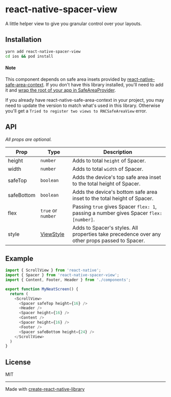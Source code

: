 # react-native-spacer-view

A little helper view to give you granular control over your layouts.

## Installation

```sh
yarn add react-native-spacer-view
cd ios && pod install
```

#### Note
This component depends on safe area insets provided by [react-native-safe-area-context](https://github.com/th3rdwave/react-native-safe-area-context).  If you don't have this library installed, you'll need to add it and [wrap the root of your app in SafeAreaProvider](https://github.com/th3rdwave/react-native-safe-area-context#providers).

If you already have react-native-safe-area-context in your project, you may need to update the version to match what's used in this library.  Otherwise you'll get a `Tried to register two views to RNCSafeAreaView` error.

## API
*All props are optional.*

| Prop | Type | Description |
| --- | --- | --- |
| height | `number` | Adds to total `height` of Spacer. |
| width | `number` | Adds to total `width` of Spacer. |
| safeTop | `boolean` | Adds the device's top safe area inset to the total height of Spacer. |
| safeBottom | `boolean` | Adds the device's bottom safe area inset to the total height of Spacer. |
| flex | `true` or `number` | Passing `true` gives Spacer `flex: 1`, passing a number gives Spacer `flex: [number]`. |
| style | [ViewStyle](https://reactnative.dev/docs/view-style-props) | Adds to Spacer's styles.  All properties take precedence over any other props passed to Spacer. |

## Example

```js
import { ScrollView } from 'react-native';
import { Spacer } from 'react-native-spacer-view';
import { Content, Footer, Header } from './components';

export function MyNeatScreen() {
  return (
    <ScrollView>
      <Spacer safeTop height={16} />
      <Header />
      <Spacer height={16} />
      <Content />
      <Spacer height={16} />
      <Footer />
      <Spacer safeBottom height={24} />
    </ScrollView>
  )
}
```

## License
MIT

---

Made with [create-react-native-library](https://github.com/callstack/react-native-builder-bob)
